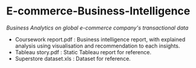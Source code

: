 # E-commerce-Business-Intelligence

*Business Analytics on global e-commerce company's transactional data*

* Coursework report.pdf : Business intelligence report, with explained analysis using visualisation and recommendation to each insights.
* Tableau story.pdf : Static Tableau report for reference.
* Superstore dataset.xls : Dataset for reference.
